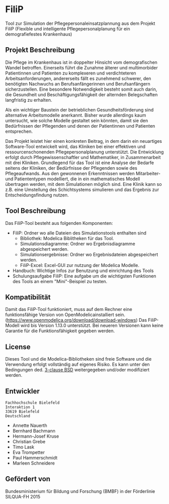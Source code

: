 # FiliP
Tool zur Simulation der Pflegepersonaleinsatzplannung aus dem Projekt FiliP (Flexible und intelligente Pflegepersonalplanung für ein
demografiefestes Krankenhaus)

## Projekt Beschreibung
Die Pflege im Krankenhaus ist in doppelter Hinsicht vom demografischen Wandel betroffen. Einerseits führt die Zunahme älterer und multimorbider Patientinnen und Patienten zu komplexeren und verdichteteren Arbeitsanforderungen, andererseits fällt es zunehmend schwerer, den benötigten Nachwuchs an Berufsanfängerinnen und Berufsanfängern sicherzustellen. Eine besondere Notwendigkeit besteht somit auch darin, die Gesundheit und Beschäftigungsfähigkeit der alternden Belegschaften langfristig zu erhalten.

Als ein wichtiger Baustein der betrieblichen Gesundheitsförderung sind alternative Arbeitsmodelle anerkannt. Bisher wurde allerdings kaum untersucht, wie solche Modelle gestaltet sein könnten, damit sie den Bedürfnissen der Pflegenden und denen der Patientinnen und Patienten entsprechen.

Das Projekt leistet hier einen konkreten Beitrag, in dem darin ein neuartiges Software-Tool entwickelt wird, das Kliniken bei einer effektiven und ressourcenschonenden Pflegepersonalplanung unterstützt. Die Entwicklung erfolgt durch Pflegewissenschaftler und Mathematiker, in Zusammenarbeit mit drei Kliniken. Grundlegend für das Tool ist eine Analyse der Bedarfe seitens der Kliniken, der Bedürfnisse der Pflegenden sowie des Pflegeaufwands. Aus den gewonnenen Erkenntnissen werden Mitarbeiter- und Patiententypen modelliert, die in ein mathematisches Modell übertragen werden, mit dem Simulationen möglich sind. Eine Klinik kann so z.B. eine Umstellung des Schichtsystems simulieren und das Ergebnis zur Entscheidungsfindung nutzen.


## Tool Beschreibung
Das FiliP-Tool besteht aus folgenden Komponenten:

 * FiliP: Ordner wo alle Dateien des Simulationstools enthalten sind
   * Bibliothek: Modelica Biblitheken für das Tool.
   * Simulationsdiagramme: Ordner wo Ergebnisdiagramme abgespeichert werden.
   * Simulationsergebnisse: Ordner wo Ergebnisdateien abgespeichert werden.
   * FiliP-Excel: Excel-GUI zur nutzung der Modelica Modelle.
 * Handbuch: Wichtige Infos zur Benutzung und einrichtung des Tools
 * Schulungsaufgabe FiliP: Eine aufgabe um die wichtigsten Funktionen des Tools an einem "Mini"-Beispiel zu testen.


## Kompatibilität
Damit das FiliP-Tool funktioniert, muss auf dem Rechner eine funktionsfähige Version von OpenModelicainstalliert sein. (https://www.openmodelica.org/download/download-windows) Das FiliP-Modell wird bis Version 1.13.0 unterstützt. Bei neueren Versionen kann keine Garantie für die Funktionsfähigkeit gegeben werden.

## License
Dieses Tool und die Modelica-Bibliotheken sind freie Software und die Verwendung erfolgt vollständig auf eigenes Risiko.
Es kann unter den Bedingungen ded. [3-clause BSD](https://www.modelica.org/licenses/modelica-3-clause-bsd) weitergegeben und/oder modifiziert werden.

## Entwickler
    Fachhochschule Bielefeld
    Interaktion 1
    33619 Bielefeld
    Deutschland
* Annette Nauerth
* Bernhard Bachmann
* Hermann-Josef Kruse
* Christian Grebe
* Timo Lask
* Eva Trompetter
* Paul Hammerschmidt
* Marleen Schneidere

## Gefördert von
Bundesministerium für Bildung und Forschung (BMBF) in der Förderlinie SILQUA-FH 2015


